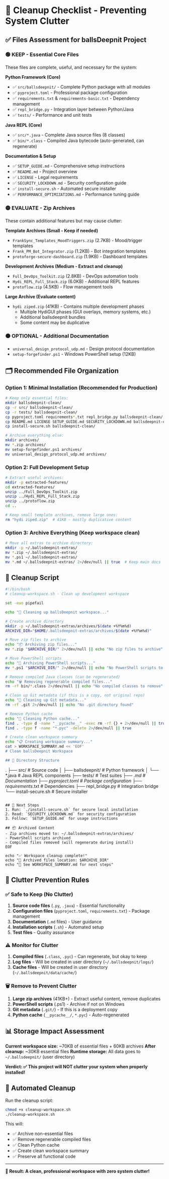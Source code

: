 # 🧹 Cleanup Checklist - Preventing System Clutter

## ✅ Files Assessment for ballsDeepnit Project

### 🟢 KEEP - Essential Core Files
These files are complete, useful, and necessary for the system:

**Python Framework (Core)**
- ✅ `src/ballsdeepnit/` - Complete Python package with all modules
- ✅ `pyproject.toml` - Professional package configuration
- ✅ `requirements.txt` & `requirements-basic.txt` - Dependency management
- ✅ `repl_bridge.py` - Integration layer between Python/Java
- ✅ `tests/` - Performance and unit tests

**Java REPL (Core)**
- ✅ `src/*.java` - Complete Java source files (8 classes)
- ✅ `bin/*.class` - Compiled Java bytecode (auto-generated, can regenerate)

**Documentation & Setup**
- ✅ `SETUP_GUIDE.md` - Comprehensive setup instructions
- ✅ `README.md` - Project overview
- ✅ `LICENSE` - Legal requirements
- ✅ `SECURITY_LOCKDOWN.md` - Security configuration guide
- ✅ `install-secure.sh` - Automated secure installer
- ✅ `PERFORMANCE_OPTIMIZATIONS.md` - Performance tuning guide

### 🟡 EVALUATE - Zip Archives
These contain additional features but may cause clutter:

**Template Archives (Small - Keep if needed)**
- `FrankSync_Templates_MoodTriggers.zip` (2.7KB) - Mood/trigger templates
- `Frank_PM_Bot_Integrator.zip` (1.2KB) - Bot integration templates
- `protoforge-secure-dashboard.zip` (1.9KB) - Dashboard templates

**Development Archives (Medium - Extract and cleanup)**
- `Full_DevOps_Toolkit.zip` (2.8KB) - DevOps automation tools
- `Hydi_REPL_Full_Stack.zip` (6.0KB) - Additional REPL features
- `protoflow.zip` (4.5KB) - Flow management tools

**Large Archive (Evaluate content)**
- `hydi ziped.zip` (41KB) - Contains multiple development phases
  - Multiple HydiGUI phases (GUI overlays, memory systems, etc.)
  - Additional ballsdeepnit bundles
  - Some content may be duplicative

### 🟠 OPTIONAL - Additional Documentation
- `universal_design_protocol_udp.md` - Design protocol documentation
- `setup-forgefinder.ps1` - Windows PowerShell setup (12KB)

## 🗂️ Recommended File Organization

### Option 1: Minimal Installation (Recommended for Production)
```bash
# Keep only essential files:
mkdir ballsdeepnit-clean/
cp -r src/ ballsdeepnit-clean/
cp -r tests/ ballsdeepnit-clean/
cp pyproject.toml requirements*.txt repl_bridge.py ballsdeepnit-clean/
cp README.md LICENSE SETUP_GUIDE.md SECURITY_LOCKDOWN.md ballsdeepnit-clean/
cp install-secure.sh ballsdeepnit-clean/

# Archive everything else:
mkdir archives/
mv *.zip archives/
mv setup-forgefinder.ps1 archives/
mv universal_design_protocol_udp.md archives/
```

### Option 2: Full Development Setup
```bash
# Extract useful archives:
mkdir -p extracted-features/
cd extracted-features/
unzip ../Full_DevOps_Toolkit.zip
unzip ../Hydi_REPL_Full_Stack.zip
unzip ../protoflow.zip
cd ..

# Keep small template archives, remove large ones:
rm "hydi ziped.zip"  # 41KB - mostly duplicative content
```

### Option 3: Archive Everything (Keep workspace clean)
```bash
# Move all extras to archive directory:
mkdir -p ~/.ballsdeepnit-extras/
mv *.zip ~/.ballsdeepnit-extras/
mv *.ps1 ~/.ballsdeepnit-extras/
mv *.md ~/.ballsdeepnit-extras/ 2>/dev/null || true  # Keep main docs
```

## 🧹 Cleanup Script

```bash
#!/bin/bash
# cleanup-workspace.sh - Clean up development workspace

set -euo pipefail

echo "🧹 Cleaning up ballsDeepnit workspace..."

# Create archive directory
mkdir -p ~/.ballsdeepnit-extras/archives/$(date +%Y%m%d)
ARCHIVE_DIR="$HOME/.ballsdeepnit-extras/archives/$(date +%Y%m%d)"

# Move zip files to archive
echo "📦 Archiving zip files..."
mv *.zip "$ARCHIVE_DIR/" 2>/dev/null || echo "No zip files to archive"

# Move PowerShell scripts
echo "📜 Archiving PowerShell scripts..."
mv *.ps1 "$ARCHIVE_DIR/" 2>/dev/null || echo "No PowerShell scripts to archive"

# Remove compiled Java classes (can be regenerated)
echo "🗑️ Removing regenerable compiled files..."
rm -rf bin/*.class 2>/dev/null || echo "No compiled classes to remove"

# Clean up Git metadata (if this is a copy, not original repo)
echo "🔧 Cleaning up Git metadata..."
rm -rf .git 2>/dev/null || echo "No .git directory found"

# Remove Python cache
echo "🐍 Cleaning Python cache..."
find . -type d -name "__pycache__" -exec rm -rf {} + 2>/dev/null || true
find . -type f -name "*.pyc" -delete 2>/dev/null || true

# Create clean workspace summary
echo "📋 Creating workspace summary..."
cat > WORKSPACE_SUMMARY.md << 'EOF'
# Clean ballsDeepnit Workspace

## 📁 Directory Structure
```
.
├── src/                    # Source code
│   ├── ballsdeepnit/      # Python framework
│   └── *.java             # Java REPL components
├── tests/                 # Test suites
├── *.md                   # Documentation
├── pyproject.toml         # Package configuration
├── requirements*.txt      # Dependencies
├── repl_bridge.py         # Integration bridge
└── install-secure.sh      # Secure installer
```

## 🎯 Next Steps
1. Run: `./install-secure.sh` for secure local installation
2. Read: `SECURITY_LOCKDOWN.md` for security configuration
3. Follow: `SETUP_GUIDE.md` for usage instructions

## 📦 Archived Content
- Zip archives moved to: ~/.ballsdeepnit-extras/archives/
- PowerShell scripts archived
- Compiled files removed (will regenerate during install)
EOF

echo "✅ Workspace cleanup complete!"
echo "📂 Archived files location: $ARCHIVE_DIR"
echo "📖 See WORKSPACE_SUMMARY.md for next steps"
```

## 🚦 Clutter Prevention Rules

### ✅ Safe to Keep (No Clutter)
1. **Source code files** (`.py`, `.java`) - Essential functionality
2. **Configuration files** (`pyproject.toml`, `requirements.txt`) - Package management
3. **Documentation** (`.md` files) - User guidance
4. **Installation scripts** (`.sh`) - Automated setup
5. **Test files** - Quality assurance

### ⚠️ Monitor for Clutter
1. **Compiled files** (`.class`, `.pyc`) - Can regenerate, but okay to keep
2. **Log files** - Will be created in user directory (`~/.ballsdeepnit/logs/`)
3. **Cache files** - Will be created in user directory (`~/.ballsdeepnit/data/cache/`)

### 🗑️ Remove to Prevent Clutter
1. **Large zip archives** (41KB+) - Extract useful content, remove duplicates
2. **PowerShell scripts** (.ps1) - Archive if not on Windows
3. **Git metadata** (`.git/`) - If this is a deployment copy
4. **Python cache** (`__pycache__/`, `*.pyc`) - Auto-regenerated

## 📊 Storage Impact Assessment

**Current workspace size:** ~70KB of essential files + 60KB archives
**After cleanup:** ~30KB essential files
**Runtime storage:** All data goes to `~/.ballsdeepnit/` (user directory)

**Verdict: ✅ This project will NOT clutter your system when properly installed!**

## 🔧 Automated Cleanup

Run the cleanup script:
```bash
chmod +x cleanup-workspace.sh
./cleanup-workspace.sh
```

This will:
- ✅ Archive non-essential files
- ✅ Remove regenerable compiled files  
- ✅ Clean Python cache
- ✅ Create clean workspace summary
- ✅ Preserve all functional code

---

**🎯 Result: A clean, professional workspace with zero system clutter!**